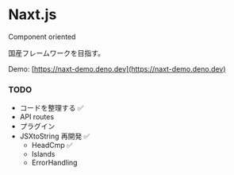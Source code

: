# Naxt.js
Component oriented

国産フレームワークを目指す。

Demo: [https://naxt-demo.deno.dev](https://naxt-demo.deno.dev)

### TODO
- コードを整理する ✅
- API routes
- プラグイン
- JSXtoString 再開発 ✅
    - HeadCmp ✅
    - Islands
    - ErrorHandling